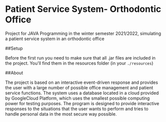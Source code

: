 # Patient Service System- Orthodontic Office

Project for JAVA Programming in the winter semester 2021/2022, simulating a patient service system in an orthodontic office

##Setup

Before the first run you need to make sure that all .jar files are included in the project. You'll find them in the resources folder (in your `./resources`)

##About

The project is based on an interactive event-driven response and provides the user with a large number of possible office management and patient service functions.
The system uses a database located in a cloud provided by GoogleCloud Platform, which uses the smallest possible computing power for testing purposes.
The program is designed to provide interactive responses to the situations that the user wants to perform and tries to handle personal data in the most secure way possible.